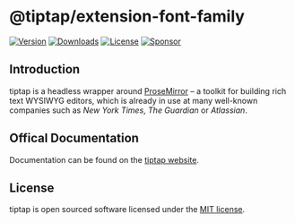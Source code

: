 # @tiptap/extension-font-family
[![Version](https://img.shields.io/npm/v/@tiptap/extension-font-family.svg?label=version)](https://www.npmjs.com/package/@tiptap/extension-font-family)
[![Downloads](https://img.shields.io/npm/dm/@tiptap/extension-font-family.svg)](https://npmcharts.com/compare/tiptap?minimal=true)
[![License](https://img.shields.io/npm/l/@tiptap/extension-font-family.svg)](https://www.npmjs.com/package/@tiptap/extension-font-family)
[![Sponsor](https://img.shields.io/static/v1?label=Sponsor&message=%E2%9D%A4&logo=GitHub)](https://github.com/sponsors/ueberdosis)

## Introduction
tiptap is a headless wrapper around [ProseMirror](https://ProseMirror.net) – a toolkit for building rich text WYSIWYG editors, which is already in use at many well-known companies such as *New York Times*, *The Guardian* or *Atlassian*.

## Offical Documentation
Documentation can be found on the [tiptap website](https://tiptap.dev).

## License
tiptap is open sourced software licensed under the [MIT license](https://github.com/ueberdosis/tiptap-next/blob/main/LICENSE.md).
